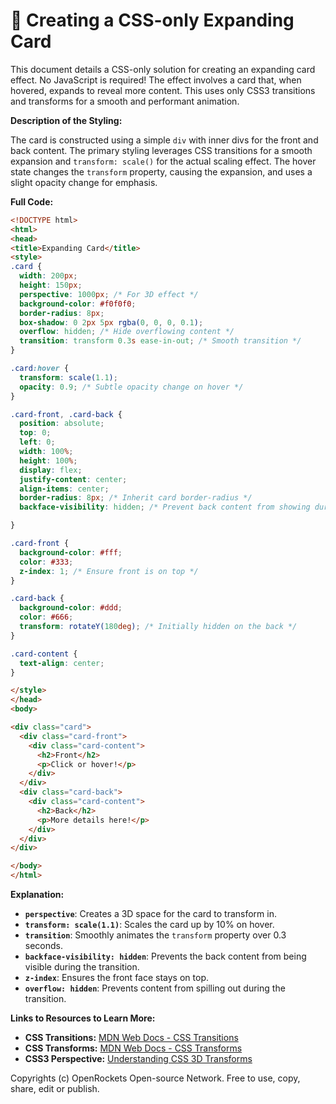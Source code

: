 # 🐞 Creating a CSS-only Expanding Card


This document details a CSS-only solution for creating an expanding card effect.  No JavaScript is required! The effect involves a card that, when hovered, expands to reveal more content. This uses only CSS3 transitions and transforms for a smooth and performant animation.

**Description of the Styling:**

The card is constructed using a simple `div` with inner divs for the front and back content. The primary styling leverages CSS transitions for a smooth expansion and `transform: scale()` for the actual scaling effect.  The hover state changes the `transform` property, causing the expansion, and uses a slight opacity change for emphasis.

**Full Code:**

```html
<!DOCTYPE html>
<html>
<head>
<title>Expanding Card</title>
<style>
.card {
  width: 200px;
  height: 150px;
  perspective: 1000px; /* For 3D effect */
  background-color: #f0f0f0;
  border-radius: 8px;
  box-shadow: 0 2px 5px rgba(0, 0, 0, 0.1);
  overflow: hidden; /* Hide overflowing content */
  transition: transform 0.3s ease-in-out; /* Smooth transition */
}

.card:hover {
  transform: scale(1.1);
  opacity: 0.9; /* Subtle opacity change on hover */
}

.card-front, .card-back {
  position: absolute;
  top: 0;
  left: 0;
  width: 100%;
  height: 100%;
  display: flex;
  justify-content: center;
  align-items: center;
  border-radius: 8px; /* Inherit card border-radius */
  backface-visibility: hidden; /* Prevent back content from showing during transition */

}

.card-front {
  background-color: #fff;
  color: #333;
  z-index: 1; /* Ensure front is on top */
}

.card-back {
  background-color: #ddd;
  color: #666;
  transform: rotateY(180deg); /* Initially hidden on the back */
}

.card-content {
  text-align: center;
}

</style>
</head>
<body>

<div class="card">
  <div class="card-front">
    <div class="card-content">
      <h2>Front</h2>
      <p>Click or hover!</p>
    </div>
  </div>
  <div class="card-back">
    <div class="card-content">
      <h2>Back</h2>
      <p>More details here!</p>
    </div>
  </div>
</div>

</body>
</html>
```

**Explanation:**

* **`perspective`**: Creates a 3D space for the card to transform in.
* **`transform: scale(1.1)`**: Scales the card up by 10% on hover.
* **`transition`**: Smoothly animates the `transform` property over 0.3 seconds.
* **`backface-visibility: hidden`**: Prevents the back content from being visible during the transition.
* **`z-index`**:  Ensures the front face stays on top.
* **`overflow: hidden`**: Prevents content from spilling out during the transition.


**Links to Resources to Learn More:**

* **CSS Transitions:** [MDN Web Docs - CSS Transitions](https://developer.mozilla.org/en-US/docs/Web/CSS/transition)
* **CSS Transforms:** [MDN Web Docs - CSS Transforms](https://developer.mozilla.org/en-US/docs/Web/CSS/transform)
* **CSS3 Perspective:** [Understanding CSS 3D Transforms](https://css-tricks.com/almanac/properties/t/transform/)


Copyrights (c) OpenRockets Open-source Network. Free to use, copy, share, edit or publish.

